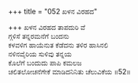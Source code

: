 +++
title = "052 ಖಳನ ವಿರಹದ"

+++
ಖಳನ ವಿರಹದ ತಾಪದುರಿ ವೆ  
ಗ್ಗಳಿಸೆ ತನ್ನರಮನೆಗೆ ಬಂದನು  
ಕಳವಳಿಗ ಹಾಯೆನುತ ಕೆಡೆದನು ತಳಿರ ಹಾಸಿನಲಿ  
ನಳಿನವೈರಿಯ ಸುಳಿವು ತನ್ನಯ  
ಕೊಲೆಗೆ ಬಂದುದು ಪಾಪಿ ಕಮಲಜ  
ಚಲಿತಲೋಚನೆಗೇಕೆ ಮಾಡಿದನಿನಿತು ಚೆಲುವಿಕೆಯ     ॥52॥